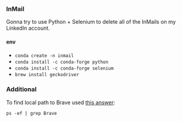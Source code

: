 ### InMail

Gonna try to use Python + Selenium to delete all of the InMails on my LinkedIn account.

#### env

- `conda create -n inmail`
- `conda install -c conda-forge python`
- `conda install -c conda-forge selenium`
- `brew install geckodriver`


### Additional

To find local path to Brave used [this answer](https://superuser.com/questions/570112/how-do-i-find-the-path-to-a-program-in-terminal):

```
ps -ef | grep Brave
```